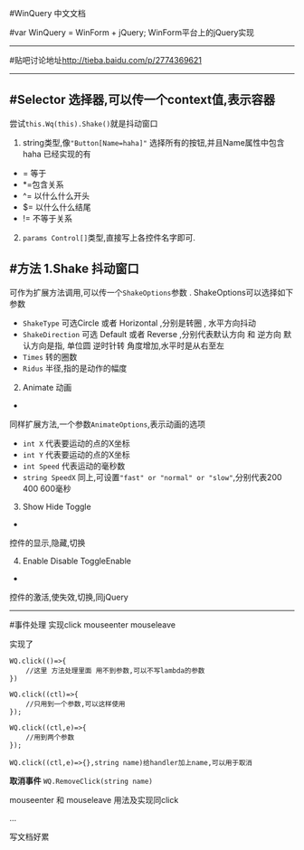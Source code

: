 #WinQuery 中文文档

#var WinQuery = WinForm + jQuery;
WinForm平台上的jQuery实现

***
#贴吧讨论地址<a href="http://tieba.baidu.com/p/2774369621">http://tieba.baidu.com/p/2774369621</a>
***
#Selector 选择器,可以传一个context值,表示容器
-

尝试`this.Wq(this).Shake()`就是抖动窗口

1. string类型,像`"Button[Name=haha]"`  选择所有的按钮,并且Name属性中包含haha
已经实现的有
+ = 等于
+ *=包含关系
+ ^= 以什么什么开头
+ $= 以什么什么结尾
+ != 不等于关系

2. `params Control[]`类型,直接写上各控件名字即可.

#方法
1.Shake 抖动窗口
-
可作为扩展方法调用,可以传一个`ShakeOptions`参数 .
ShakeOptions可以选择如下参数

+ `ShakeType` 可选Circle 或者 Horizontal ,分别是转圈 , 水平方向抖动
+ `ShakeDirection` 可选 Default 或者 Reverse ,分别代表默认方向 和 逆方向
默认方向是指, 单位圆 逆时针转 角度增加,水平时是从右至左
+ `Times` 转的圈数
+ `Ridus` 半径,指的是动作的幅度


2. Animate 动画 
-
同样扩展方法,一个参数`AnimateOptions`,表示动画的选项

+ `int X` 代表要运动的点的X坐标
+ `int Y` 代表要运动的点的X坐标
+ `int Speed` 代表运动的毫秒数
+ `string SpeedX` 同上,可设置`"fast" or "normal" or "slow"`,分别代表200 400 600毫秒


3. Show Hide Toggle
-
控件的显示,隐藏,切换

4. Enable Disable ToggleEnable
-
控件的激活,使失效,切换,同jQuery

***
#事件处理
实现click mouseenter mouseleave

实现了<br>

	WQ.click(()=>{
		//这里 方法处理里面 用不到参数,可以不写lambda的参数
	})

	WQ.click((ctl)=>{
		//只用到一个参数,可以这样使用
	});

	WQ.click((ctl,e)=>{
		//用到两个参数
	});

	WQ.click((ctl,e)=>{},string name)给handler加上name,可以用于取消
**取消事件**
	`WQ.RemoveClick(string name)`

mouseenter 和 mouseleave 用法及实现同click

...

写文档好累